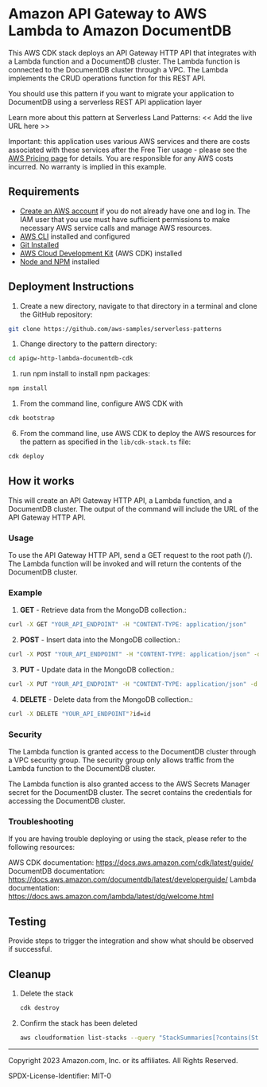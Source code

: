 # Amazon API Gateway to AWS Lambda to Amazon DocumentDB 

This AWS CDK stack deploys an API Gateway HTTP API that integrates with a Lambda function and a DocumentDB cluster. The Lambda function is connected to the DocumentDB cluster through a VPC. The Lambda implements the CRUD operations function for this REST API.

You should use this pattern if you want to migrate your application to DocumentDB using a serverless REST API application layer


Learn more about this pattern at Serverless Land Patterns: << Add the live URL here >>

Important: this application uses various AWS services and there are costs associated with these services after the Free Tier usage - please see the [AWS Pricing page](https://aws.amazon.com/pricing/) for details. You are responsible for any AWS costs incurred. No warranty is implied in this example.

## Requirements

* [Create an AWS account](https://portal.aws.amazon.com/gp/aws/developer/registration/index.html) if you do not already have one and log in. The IAM user that you use must have sufficient permissions to make necessary AWS service calls and manage AWS resources.
* [AWS CLI](https://docs.aws.amazon.com/cli/latest/userguide/install-cliv2.html) installed and configured
* [Git Installed](https://git-scm.com/book/en/v2/Getting-Started-Installing-Git)
* [AWS Cloud Development Kit](https://docs.aws.amazon.com/cdk/latest/guide/cli.html) (AWS CDK) installed
* [Node and NPM](https://nodejs.org/en/download/) installed

## Deployment Instructions

1. Create a new directory, navigate to that directory in a terminal and clone the GitHub repository:
```bash
git clone https://github.com/aws-samples/serverless-patterns
```
1. Change directory to the pattern directory:
```bash
cd apigw-http-lambda-documentdb-cdk
```
1. run npm install to install npm packages:
```bash
npm install
```    
1. From the command line, configure AWS CDK with
```bash
cdk bootstrap
```  
6. From the command line, use AWS CDK to deploy the AWS resources for the pattern as specified in the `lib/cdk-stack.ts` file:
```bash
cdk deploy
```
## How it works

This will create an API Gateway HTTP API, a Lambda function, and a DocumentDB cluster. The output of the command will include the URL of the API Gateway HTTP API.

### Usage
To use the API Gateway HTTP API, send a GET request to the root path (/). The Lambda function will be invoked and will return the contents of the DocumentDB cluster.

### Example
1. **GET** - Retrieve data from the MongoDB collection.:
```bash
curl -X GET "YOUR_API_ENDPOINT" -H "CONTENT-TYPE: application/json"
```
2. **POST**  - Insert data into the MongoDB collection.:
```bash
curl -X POST "YOUR_API_ENDPOINT" -H "CONTENT-TYPE: application/json" -d '{"key": "value"}'
```
3. **PUT** - Update data in the MongoDB collection.:
```bash
curl -X PUT "YOUR_API_ENDPOINT" -H "CONTENT-TYPE: application/json" -d '{"_id": "id", "key": "newvalue"}'
```
4. **DELETE** - Delete data from the MongoDB collection.:
```bash
curl -X DELETE "YOUR_API_ENDPOINT"?id=id
```

### Security
The Lambda function is granted access to the DocumentDB cluster through a VPC security group. The security group only allows traffic from the Lambda function to the DocumentDB cluster.

The Lambda function is also granted access to the AWS Secrets Manager secret for the DocumentDB cluster. The secret contains the credentials for accessing the DocumentDB cluster.

### Troubleshooting
If you are having trouble deploying or using the stack, please refer to the following resources:

AWS CDK documentation: https://docs.aws.amazon.com/cdk/latest/guide/
DocumentDB documentation: https://docs.aws.amazon.com/documentdb/latest/developerguide/
Lambda documentation: https://docs.aws.amazon.com/lambda/latest/dg/welcome.html

## Testing

Provide steps to trigger the integration and show what should be observed if successful.

## Cleanup
 
1. Delete the stack
    ```bash
    cdk destroy
    ```
1. Confirm the stack has been deleted
    ```bash
    aws cloudformation list-stacks --query "StackSummaries[?contains(StackName,'STACK_NAME')].StackStatus"
    ```
----
Copyright 2023 Amazon.com, Inc. or its affiliates. All Rights Reserved.

SPDX-License-Identifier: MIT-0